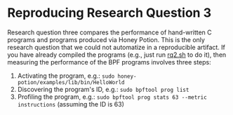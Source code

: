 # Reproducing Research Question 3

Research question three compares the performance of hand-written C programs and programs produced via Honey Potion.
This is the only research question that we could not automatize in a reproducible artifact.
If you have already compiled the programs (e.g., just run [rq2.sh](../rq2.sh) to do it), then measuring the performance of the BPF programs involves three steps:

1. Activating the program, e.g.: `sudo honey-potion/examples/lib/bin/HelloWorld`
2. Discovering the program's ID, e.g.: `sudo bpftool prog list`
3. Profiling the program, e.g.: `sudo bpftool prog stats 63 --metric instructions` (assuming the ID is 63)